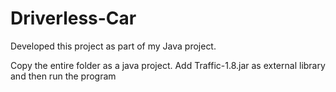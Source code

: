 # Driverless-Car

Developed this project as part of my Java project.

Copy the entire folder as a java project.
Add Traffic-1.8.jar as external library and then run the program
